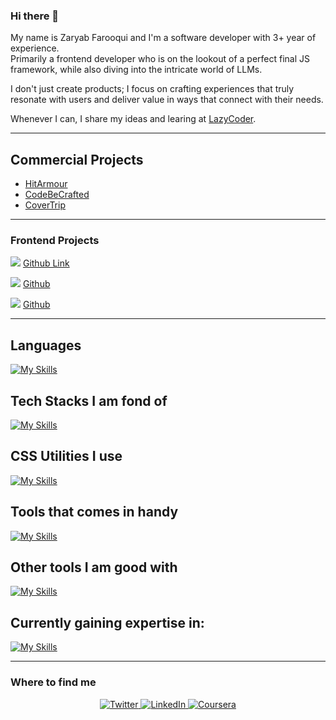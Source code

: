 ### Hi there 👋

<p>
  My name is Zaryab Farooqui and I'm a software developer with 3+ year of experience. <br/>
Primarily a frontend developer who is on the lookout of a perfect final JS framework, while also diving into the intricate world of LLMs.

I don't just create products; I focus on crafting experiences that truly resonate with users and deliver value in ways that connect with their needs.

Whenever I can, I share my ideas and learing at [LazyCoder](https://www.lazycoder.tech/).

</p>

<hr />

<!--
**f-zaryab/f-zaryab** is a ✨ _special_ ✨ repository because its `README.md` (this file) appears on your GitHub profile.

Here are some ideas to get you started:

- 🔭 I’m currently working on ...
- 🌱 I’m currently learning ...
- 👯 I’m looking to collaborate on ...
- 🤔 I’m looking for help with ...
- 💬 Ask me about ...
- 📫 How to reach me: ...
- 😄 Pronouns: ...
- ⚡ Fun fact: ...
-->

## Commercial Projects

- [HitArmour](https://www.hitarmour.com/)
- [CodeBeCrafted](https://www.codebecrafted.com/)
- [CoverTrip](https://covertrip.com/)

<hr />

<!-- ### Full Stack Projects
Need to deploy it on vercel after revamp
[![](https://img.shields.io/badge/-🧬_Joby_Dashboard-000)](<[https://github.com/adamalston/v2](https://github.com/f-zaryab/Joby01)>) -->

### Frontend Projects

[![](https://img.shields.io/badge/Team_Management_App-fffff?logo=react&logoColor=white)](https://teammanagementsite01.web.app/login)
[Github Link](https://github.com/f-zaryab/teamManagementApp)

[![](https://img.shields.io/badge/Social_Connections_App-9966CC?logo=nextdotjs&logoColor=white)](https://socialconnections.vercel.app/)
[Github](https://github.com/f-zaryab/WebsiteForOlderAdults01)

[![](https://img.shields.io/badge/Food_Recipies-0070FF?logo=gatsby&logoColor=white)](https://recipyhere.netlify.app/)
[Github](https://github.com/f-zaryab/Gatsby_Recipes)

<hr />

## Languages

[![My Skills](https://skillicons.dev/icons?i=html,css,js,mysql,py,cs&theme=light)](https://skillicons.dev)

## Tech Stacks I am fond of

[![My Skills](https://skillicons.dev/icons?i=nextjs,react,vue,django,express,dotnet&theme=light)](https://skillicons.dev)

## CSS Utilities I use

[![My Skills](https://skillicons.dev/icons?i=css,tailwind,bootstrap,materialui,sass,styledcomponents&theme=light)](https://skillicons.dev)

## Tools that comes in handy

[![My Skills](https://skillicons.dev/icons?i=firebase,graphql,mongodb,postgres,redux,sqlite,supabase,redis,threejs,md,docker,d3,github,gitlab&theme=light)](https://skillicons.dev)

## Other tools I am good with

[![My Skills](https://skillicons.dev/icons?i=figma,ai,ae,pr,unity,linux,aws&perline=6)](https://skillicons.dev)

## Currently gaining expertise in:

[![My Skills](https://skillicons.dev/icons?i=azure,tensorflow,pytorch&perline=6)](https://skillicons.dev)

<hr />

<h3>Where to find me</h3>
<p align="center">
  <a href="https://twitter.com/zaryabfarooqui" target="_blank">
    <img alt="Twitter" src="https://img.shields.io/badge/twitter-%231DA1F2.svg?&style=for-the-badge&logo=twitter&logoColor=white" />
  </a> 
  <a href="https://www.linkedin.com/in/zaryab-farooqui" target="_blank">
    <img alt="LinkedIn" src="https://img.shields.io/badge/linkedin-%230077B5.svg?&style=for-the-badge&logo=linkedin&logoColor=white" />
  </a> 
  <a href="https://www.coursera.org/learner/zaryab-farooqui-05" target="_blank">
    <img alt="Coursera" src="https://img.shields.io/badge/coursera-0070FF.svg?&style=for-the-badge&logo=coursera&logoColor=white" />
  </a>
</p>

<!--
<a href="https://github.com/f-zaryab" align="center">
  <img align="center" src="https://github-readme-stats.vercel.app/api/top-langs/?username=f-zaryab&hide=java,tex&title_color=ffffff&text_color=c9cacc&icon_color=2bbc8a&bg_color=1d1f21&langs_count=4" />
</a>
-->
<!--
[![Zaryab's GitHub stats](https://github-readme-stats.vercel.app/api?username=f-zaryab&hide=contribs,stars&show_icons=true&theme=radical)](https://github.com/f-zaryab/github-readme-stats)
-->
<!--
[![Readme Card](https://github-readme-stats.vercel.app/api/pin/?username=anuraghazra&repo=github-readme-stats)](https://github.com/anuraghazra/github-readme-stats)
-->
<!--
Resources
https://shields.io/badges
https://github.com/anuraghazra/github-readme-stats
https://liyasthomas.github.io/banner/
https://skyline.github.com/
[![Readme Quotes](https://quotes-github-readme.vercel.app/api?type=horizontal&theme=dark)](https://github.com/piyushsuthar/github-readme-quotes)
-->
<!--
[![](https://img.shields.io/badge/Team_Management_App-fffff?logo=Next.js&logoColor=white)](https://github.com/f-zaryab/teamManagementApp)
[![](https://img.shields.io/badge/Team_Management_App-ffffff?logo=Vue.js&logoColor=black)](https://github.com/adamalston/Summarizer)
-->
<!--
```txt
TypeScript   7 hrs 49 mins   ██████████████████████▒░░   89.92 %
JSON         27 mins         █▒░░░░░░░░░░░░░░░░░░░░░░░   05.29 %
JavaScript   24 mins         █▒░░░░░░░░░░░░░░░░░░░░░░░   04.73 %
CSS          0 secs          ░░░░░░░░░░░░░░░░░░░░░░░░░   00.06 %
```
-->
<!--
## Github
<details>
  <img alt="LinkedIn" src="https://img.shields.io/badge/linkedin-%230077B5.svg?&style=for-the-badge&logo=linkedin&logoColor=white" />
  [![GitHub Streak](https://github-readme-streak-stats.herokuapp.com/?user=DenverCoder1)](https://git.io/streak-stats)
</details>
[![GitHub Streak](https://streak-stats.demolab.com/?user=f-zaryab)](https://git.io/streak-stats)
-->

